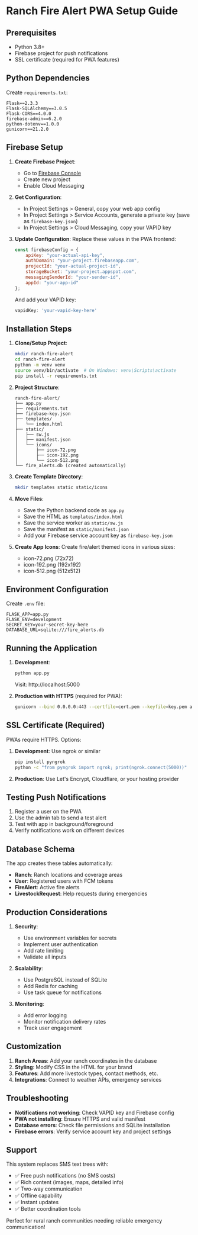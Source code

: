 # Ranch Fire Alert PWA Setup Guide

## Prerequisites
- Python 3.8+
- Firebase project for push notifications
- SSL certificate (required for PWA features)

## Python Dependencies

Create `requirements.txt`:
```
Flask==2.3.3
Flask-SQLAlchemy==3.0.5
Flask-CORS==4.0.0
firebase-admin==6.2.0
python-dotenv==1.0.0
gunicorn==21.2.0
```

## Firebase Setup

1. **Create Firebase Project**:
   - Go to [Firebase Console](https://console.firebase.google.com/)
   - Create new project
   - Enable Cloud Messaging

2. **Get Configuration**:
   - In Project Settings > General, copy your web app config
   - In Project Settings > Service Accounts, generate a private key (save as `firebase-key.json`)
   - In Project Settings > Cloud Messaging, copy your VAPID key

3. **Update Configuration**:
   Replace these values in the PWA frontend:
   ```javascript
   const firebaseConfig = {
       apiKey: "your-actual-api-key",
       authDomain: "your-project.firebaseapp.com",
       projectId: "your-actual-project-id",
       storageBucket: "your-project.appspot.com",
       messagingSenderId: "your-sender-id",
       appId: "your-app-id"
   };
   ```

   And add your VAPID key:
   ```javascript
   vapidKey: 'your-vapid-key-here'
   ```

## Installation Steps

1. **Clone/Setup Project**:
   ```bash
   mkdir ranch-fire-alert
   cd ranch-fire-alert
   python -m venv venv
   source venv/bin/activate  # On Windows: venv\Scripts\activate
   pip install -r requirements.txt
   ```

2. **Project Structure**:
   ```
   ranch-fire-alert/
   ├── app.py
   ├── requirements.txt
   ├── firebase-key.json
   ├── templates/
   │   └── index.html
   ├── static/
   │   ├── sw.js
   │   ├── manifest.json
   │   └── icons/
   │       ├── icon-72.png
   │       ├── icon-192.png
   │       └── icon-512.png
   └── fire_alerts.db (created automatically)
   ```

3. **Create Template Directory**:
   ```bash
   mkdir templates static static/icons
   ```

4. **Move Files**:
   - Save the Python backend code as `app.py`
   - Save the HTML as `templates/index.html`
   - Save the service worker as `static/sw.js`
   - Save the manifest as `static/manifest.json`
   - Add your Firebase service account key as `firebase-key.json`

5. **Create App Icons**:
   Create fire/alert themed icons in various sizes:
   - icon-72.png (72x72)
   - icon-192.png (192x192)
   - icon-512.png (512x512)

## Environment Configuration

Create `.env` file:
```
FLASK_APP=app.py
FLASK_ENV=development
SECRET_KEY=your-secret-key-here
DATABASE_URL=sqlite:///fire_alerts.db
```

## Running the Application

1. **Development**:
   ```bash
   python app.py
   ```
   Visit: http://localhost:5000

2. **Production with HTTPS** (required for PWA):
   ```bash
   gunicorn --bind 0.0.0.0:443 --certfile=cert.pem --keyfile=key.pem app:app
   ```

## SSL Certificate (Required)

PWAs require HTTPS. Options:

1. **Development**: Use ngrok or similar
   ```bash
   pip install pyngrok
   python -c "from pyngrok import ngrok; print(ngrok.connect(5000))"
   ```

2. **Production**: Use Let's Encrypt, Cloudflare, or your hosting provider

## Testing Push Notifications

1. Register a user on the PWA
2. Use the admin tab to send a test alert
3. Test with app in background/foreground
4. Verify notifications work on different devices

## Database Schema

The app creates these tables automatically:
- **Ranch**: Ranch locations and coverage areas
- **User**: Registered users with FCM tokens
- **FireAlert**: Active fire alerts
- **LivestockRequest**: Help requests during emergencies

## Production Considerations

1. **Security**:
   - Use environment variables for secrets
   - Implement user authentication
   - Add rate limiting
   - Validate all inputs

2. **Scalability**:
   - Use PostgreSQL instead of SQLite
   - Add Redis for caching
   - Use task queue for notifications

3. **Monitoring**:
   - Add error logging
   - Monitor notification delivery rates
   - Track user engagement

## Customization

1. **Ranch Areas**: Add your ranch coordinates in the database
2. **Styling**: Modify CSS in the HTML for your brand
3. **Features**: Add more livestock types, contact methods, etc.
4. **Integrations**: Connect to weather APIs, emergency services

## Troubleshooting

- **Notifications not working**: Check VAPID key and Firebase config
- **PWA not installing**: Ensure HTTPS and valid manifest
- **Database errors**: Check file permissions and SQLite installation
- **Firebase errors**: Verify service account key and project settings

## Support

This system replaces SMS text trees with:
- ✅ Free push notifications (no SMS costs)
- ✅ Rich content (images, maps, detailed info)
- ✅ Two-way communication
- ✅ Offline capability
- ✅ Instant updates
- ✅ Better coordination tools

Perfect for rural ranch communities needing reliable emergency communication!